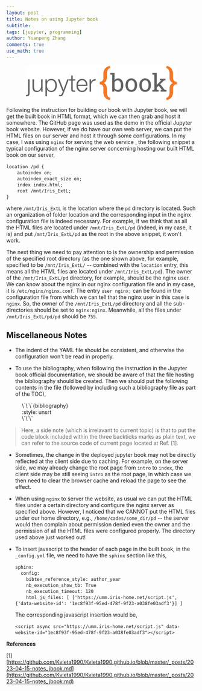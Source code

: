 ```yaml
---
layout: post
title: Notes on using Jupyter book
subtitle:
tags: [jupyter, programming]
author: Yuanpeng Zhang
comments: true
use_math: true
---
```


<p align='center'>
<img src="/assets/img/posts/jbook.png"
   style="border:none;"
   width="400"
   alt="jbook"
   title="jbook" />
</p>

Following the instruction for building our book with Jupyter book, we will get the built book in HTML
format, which we can then grab and host it somewhere. The GitHub page was used as the demo in the official
Jupyter book website. However, if we do have our own web server, we can put the HTML files on our server
and host it through some configurations. In my case, I was using `nginx` for serving the web service , the
following snippet a typical configuration of the nginx server concerning hosting our built HTML book on
our server,

```
location /pd {
	autoindex on;
	autoindex_exact_size on;
	index index.html;
	root /mnt/Iris_ExtL;
}
```

where `/mnt/Iris_ExtL` is the location where the `pd` directory is located. Such an organization of
folder location and the corresponding input in the nginx configuration file is indeed necessary. For
example, if we think that as all the HTML files are located under `/mnt/Iris_ExtL/pd` (indeed, in my
case, it is) and put `/mnt/Iris_ExtL/pd` as the root in the above snippet, it won't work.

The next thing we need to pay attention to is the ownership and permission of the specified root
directory (as the one shown above, for example, specified to be `/mnt/Iris_ExtL/` -- combined with
the `location` entry, this means all the HTML files are located under `/mnt/Iris_ExtL/pd`). The owner
of the `/mnt/Iris_ExtL/pd` directory, for example, should be the nginx user. We can know about the
nginx in our nginx configuration file and in my case, it is `/etc/nginx/nginx.conf`. The entry
`user nginx;` can be found in the configuration file from which we can tell that the nginx user in
this case is `nginx`. So, the owner of the `/mnt/Iris_ExtL/pd` directory and all the sub-directories
should be set to `nginx:nginx`. Meanwhile, all the files under `/mnt/Iris_ExtL/pd/pd` should be `755`.

## Miscellaneous Notes

- The indent of the YAML file should be consistent, and otherwise the configuration won't be read in properly.

- To use the bibliography, when following the instruction in the Jupyter book official documentation, we should
be aware of that the file hosting the bibliography should be created. Then we should put the following contents
in the file (followed by including such a bibliography file as part of the TOC),

<p style="margin-left: 1.1cm">
   <a>\`</a><a>\`</a><a>\`</a><a>{bibliography}</a>
   <br />
   :style: unsrt
   <br />
   <a>\`</a><a>\`</a><a>\`</a>
</p>

   > Here, a side note (which is irrelavant to current topic) is that to put the code block included within
   the three backticks marks as plain text, we can refer to the source code of current page located at Ref. [1].

- Sometimes, the change in the deployed jupyter book may not be directly reflected at the client side due to
caching. For example, on the server side, we may already change the root page from `intro` to `index`, the client
side may be still seeing `intro` as the root page, in which case we then need to clear the browser cache and reload the page
to see the effect.

- When using `nginx` to server the website, as usual we can put the HTML files under a certain directory and configure
the nginx server as specified above. However, I noticed that we CANNOT put the HTML files under our home directory, e.g.,
`/home/cades/some_dir/pd` -- the server would then complain about permission denied even the owner and the permission of
all the HTML files were configured properly. The directory used above just worked out!

- To insert javascript to the header of each page in the built book, in the `_config.yml` file, we need to have the
`sphinx` section like this,

   ```
   sphinx:
     config:
       bibtex_reference_style: author_year
       nb_execution_show_tb: True
       nb_execution_timeout: 120
       html_js_files: [ ['https://umm.iris-home.net/script.js', {'data-website-id': '1ec8f93f-95ed-478f-9f23-a038fe03adf3'}] ]
   ```

   The corresponding javascript insertion would be,
   
   ```
   <script async src="https://umm.iris-home.net/script.js" data-website-id="1ec8f93f-95ed-478f-9f23-a038fe03adf3"></script>
   ```

<b>References</b>

[1] [https://github.com/Kvieta1990/Kvieta1990.github.io/blob/master/_posts/2023-04-15-notes_jbook.md](https://github.com/Kvieta1990/Kvieta1990.github.io/blob/master/_posts/2023-04-15-notes_jbook.md)
